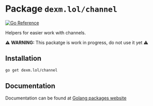 # Package `dexm.lol/channel`

[![Go Reference](https://pkg.go.dev/badge/dexm.lol/channel.svg)](https://pkg.go.dev/dexm.lol/channel)

Helpers for easier work with channels.

:warning: **WARNING:** This packatge is work in progress, do not use it yet :warning:

## Installation

```sh
go get dexm.lol/channel
```

## Documentation

Documentation can be found at [Golang packages website](https://pkg.go.dev/dexm.lol/channel)
